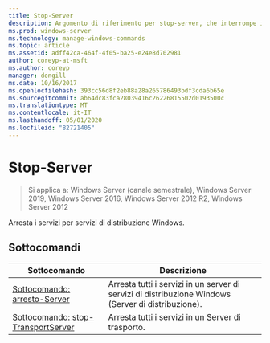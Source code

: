```yaml
---
title: Stop-Server
description: Argomento di riferimento per stop-server, che interrompe i servizi per servizi di distribuzione Windows.
ms.prod: windows-server
ms.technology: manage-windows-commands
ms.topic: article
ms.assetid: adff42ca-464f-4f05-ba25-e24e8d702981
author: coreyp-at-msft
ms.author: coreyp
manager: dongill
ms.date: 10/16/2017
ms.openlocfilehash: 393cc56d8f2eb88a28a265786493bdf3cda6b65e
ms.sourcegitcommit: ab64dc83fca28039416c26226815502d0193500c
ms.translationtype: MT
ms.contentlocale: it-IT
ms.lasthandoff: 05/01/2020
ms.locfileid: "82721405"
---
```

# <a name="stop-server"></a>Stop-Server
> Si applica a: Windows Server (canale semestrale), Windows Server 2019, Windows Server 2016, Windows Server 2012 R2, Windows Server 2012

Arresta i servizi per servizi di distribuzione Windows.

## <a name="subcommands"></a>Sottocomandi
|Sottocomando|Descrizione|
|-------|--------|
|[Sottocomando: arresto-Server](subcommand-stop-server.md)|Arresta tutti i servizi in un server di servizi di distribuzione Windows (Server di distribuzione).|
|[Sottocomando: stop-TransportServer](subcommand-stop-transportserver.md)|Arresta tutti i servizi in un Server di trasporto.|
